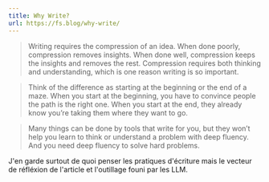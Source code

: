 ```yaml
---
title: Why Write?
url: https://fs.blog/why-write/
---
```


> Writing requires the compression of an idea. When done poorly, compression removes insights. When done well, compression keeps the insights and removes the rest. Compression requires both thinking and understanding, which is one reason writing is so important.

> Think of the difference as starting at the beginning or the end of a maze. When you start at the beginning, you have to convince people the path is the right one. When you start at the end, they already know you’re taking them where they want to go.

> Many things can be done by tools that write for you, but they won’t help you learn to think or understand a problem with deep fluency. And you need deep fluency to solve hard problems.

J'en garde surtout de quoi penser les pratiques d'écriture mais le vecteur de réfléxion de l'article et l'outillage founi par les LLM.
